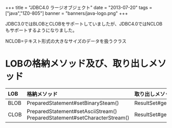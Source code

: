 +++
title = "JDBC4.0 ラージオブジェクト"
date = "2013-07-20"
tags = ["java","1Z0-805"]
banner = "banners/java-logo.png"
+++

JDBC3.0ではBLOBとCLOBをサポートしていましたが、JDBC4.0ではNCLOBもサポートするようになりました。

<!--more-->

NCLOB=テキスト形式の大きなサイズのデータを扱うクラス

# LOBの格納メソッド及び、取り出しメソッド

LOB  | 格納メソッド                                                                       | 取り出しメソッド
:--- | :--------------------------------------------------------------------------- | :------------------
BLOB | PreparedStatement#setBinarySteam()                                           | ResultSet#getBlob()
CLOB | PreparedStatement#setAsciiStream()<BR>PreparedStatement#setCharacterStream() | ResultSet#getClob()
